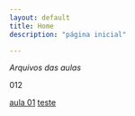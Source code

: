 ```yaml
---
layout: default
title: Home
description: "página inicial"

---
```


*Arquivos das aulas*

012


[aula 01](_posts/srcAula01.md)
[teste](images/teste.md)
